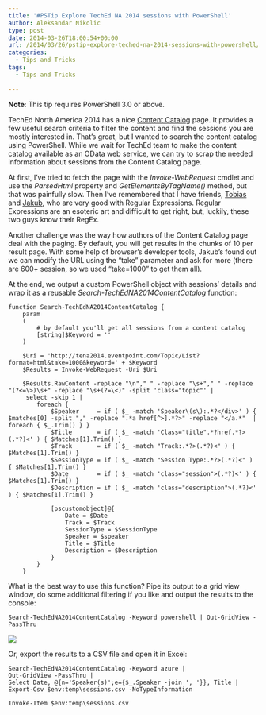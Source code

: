 ```yaml
---
title: '#PSTip Explore TechEd NA 2014 sessions with PowerShell'
author: Aleksandar Nikolic
type: post
date: 2014-03-26T18:00:54+00:00
url: /2014/03/26/pstip-explore-teched-na-2014-sessions-with-powershell/
categories:
  - Tips and Tricks
tags:
  - Tips and Tricks

---
```

**Note**: This tip requires PowerShell 3.0 or above.

TechEd North America 2014 has a nice <a href="http://tena2014.eventpoint.com/topic/list" title="TechEd North America 2014 Content Catalog" target="_blank">Content Catalog</a> page. It provides a few useful search criteria to filter the content and find the sessions you are mostly interested in. That&#8217;s great, but I wanted to search the content catalog using PowerShell. While we wait for TechEd team to make the content catalog available as an OData web service, we can try to scrap the needed information about sessions from the Content Catalog page.

At first, I&#8217;ve tried to fetch the page with the _Invoke-WebRequest_ cmdlet and use the _ParsedHtml_ property and _GetElementsByTagName()_ method, but that was painfully slow. Then I&#8217;ve remembered that I have friends, <a href="https://twitter.com/TobiasPSP" title="Tobias Weltner" target="_blank">Tobias</a> and <a href="https://twitter.com/nohwnd" title="Jakub Jares" target="_blank">Jakub</a>, who are very good with Regular Expressions. Regular Expressions are an esoteric art and difficult to get right, but, luckily, these two guys know their RegEx.

Another challenge was the way how authors of the Content Catalog page deal with the paging. By default, you will get results in the chunks of 10 per result page. With some help of browser&#8217;s developer tools, Jakub&#8217;s found out we can modify the URL using the &#8220;take&#8221; parameter and ask for more (there are 600+ session, so we used &#8220;take=1000&#8221; to get them all).

At the end, we output a custom PowerShell object with sessions&#8217; details and wrap it as a reusable _Search-TechEdNA2014ContentCatalog_ function:   

    function Search-TechEdNA2014ContentCatalog {
        param
        (
            # by default you'll get all sessions from a content catalog
            [string]$Keyword = ''
        )
    
        $Uri = 'http://tena2014.eventpoint.com/Topic/List?format=html&take=1000&keyword=' + $Keyword
        $Results = Invoke-WebRequest -Uri $Uri
    
        $Results.RawContent -replace "\n"," " -replace "\s+"," " -replace "(?<=\>)\s+" -replace "\s+(?=\<)" -split 'class="topic"' |
         select -skip 1 |
     		foreach {
                $Speaker     = if ( $_ -match 'Speaker\(s\):.*?</div>' ) { $matches[0] -split "," -replace ".*a href[^>].*?>" -replace "</a.*"  | foreach { $_.Trim() } }
                $Title       = if ( $_ -match 'Class="title".*?href.*?>(.*?)<' ) { $Matches[1].Trim() }
                $Track       = if ( $_ -match "Track:.*?>(.*?)<" ) { $Matches[1].Trim() }
                $SessionType = if ( $_ -match "Session Type:.*?>(.*?)<" ) { $Matches[1].Trim() }
                $Date        = if ( $_ -match 'class="session">(.*?)<' ) { $Matches[1].Trim() }
                $Description = if ( $_ -match 'class="description">(.*?)<' ) { $Matches[1].Trim() }
    
                [pscustomobject]@{
                    Date = $Date
                    Track = $Track
                    SessionType = $SessionType
                    Speaker = $speaker
                    Title = $Title
                    Description = $Description
        		}
    		}
    	}
What is the best way to use this function? Pipe its output to a grid view window, do some additional filtering if you like and output the results to the console:

```
Search-TechEdNA2014ContentCatalog -Keyword powershell | Out-GridView -PassThru
```


![](/images/TechEdNA2014_Content_Catalog.png)

Or, export the results to a CSV file and open it in Excel:

```
Search-TechEdNA2014ContentCatalog -Keyword azure |
Out-GridView -PassThru |
Select Date, @{n='Speaker(s)';e={$_.Speaker -join ', '}}, Title |
Export-Csv $env:temp\sessions.csv -NoTypeInformation

Invoke-Item $env:temp\sessions.csv
```


